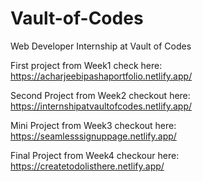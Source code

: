 # Vault-of-Codes
Web Developer Internship at Vault of Codes

First project from Week1 check here:
https://acharjeebipashaportfolio.netlify.app/

Second Project from Week2 checkout here:
https://internshipatvaultofcodes.netlify.app/

Mini Project from Week3 checkout here:
https://seamlesssignuppage.netlify.app/

Final Project from Week4 checkour here: 
https://createtodolisthere.netlify.app/
